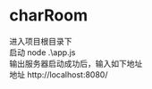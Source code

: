 # charRoom

进入项目根目录下<br>
启动    node .\app.js<br>
输出服务器启动成功后，输入如下地址
<br>
地址    http://localhost:8080/
